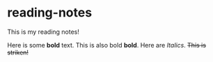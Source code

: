 # reading-notes

This is my reading notes! 

Here is some **bold** text. This is also bold __bold__. 
Here are *Italics*. 
~~This is striken!~~  
